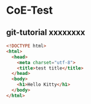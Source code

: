 # CoE-Test
## git-tutorial xxxxxxxx
```html
<!DOCTYPE html>
<html>
  <head>
    <meta charset="utf-8">
    <title>test title</title>
  </head>
  <body>
    <h1>Hello Kitty</h1>
  </body>
</html>
```
